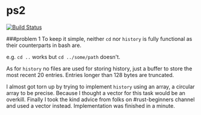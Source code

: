 ps2
===

[![Build Status](https://travis-ci.org/cs4414/ps2.svg?branch=master)](https://travis-ci.org/cs4414/ps2)

###problem 1
To keep it simple, neither `cd` nor `history` is fully functional as their counterparts in bash are.

e.g. `cd ..` works but `cd ../some/path` doesn't.

As for `history` no files are used for storing history, just a buffer to store the most recent 20 entries. Entries longer than 128 bytes are truncated.

I almost got torn up by trying to implement `history` using an array, a circular array to be precise. Because I thought a vector for this task would be an overkill. Finally I took the kind advice from folks on #rust-beginners channel and used a vector instead. Implementation was finished in a minute.